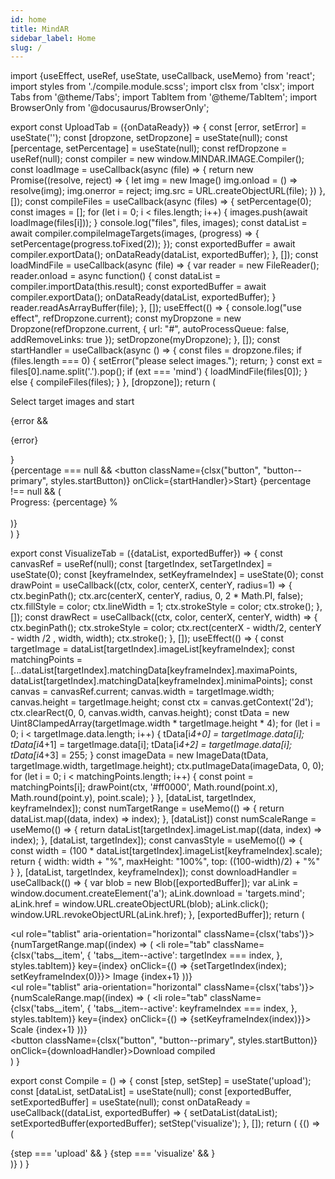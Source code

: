 ```yaml
---
id: home 
title: MindAR 
sidebar_label: Home 
slug: /
---
```


import {useEffect, useRef, useState, useCallback, useMemo} from 'react';
import styles from './compile.module.scss';
import clsx from 'clsx';
import Tabs from '@theme/Tabs';
import TabItem from '@theme/TabItem';
import BrowserOnly from '@docusaurus/BrowserOnly';

export const UploadTab = ({onDataReady}) => {
  const [error, setError] = useState('');
  const [dropzone, setDropzone] = useState(null);
  const [percentage, setPercentage] = useState(null);
  const refDropzone = useRef(null);
  const compiler = new window.MINDAR.IMAGE.Compiler();
  const loadImage = useCallback(async (file) => {
    return new Promise((resolve, reject) => {
      let img = new Image()
      img.onload = () => resolve(img);
      img.onerror = reject;
      img.src = URL.createObjectURL(file);
    })
  }, []);
  const compileFiles = useCallback(async (files) => {
    setPercentage(0);
    const images = [];
    for (let i = 0; i < files.length; i++) {
      images.push(await loadImage(files[i]));
    }
    console.log("files", files, images);
    const dataList = await compiler.compileImageTargets(images, (progress) => {
      setPercentage(progress.toFixed(2));
    });
    const exportedBuffer = await compiler.exportData();
    onDataReady(dataList, exportedBuffer);
  }, []);
  const loadMindFile = useCallback(async (file) => {
    var reader = new FileReader();
    reader.onload = async function() {
      const dataList = compiler.importData(this.result);
      const exportedBuffer = await compiler.exportData();
      onDataReady(dataList, exportedBuffer);
    }
    reader.readAsArrayBuffer(file);
  }, []);
  useEffect(() => {
    console.log("use effect", refDropzone.current);
    const myDropzone = new Dropzone(refDropzone.current, { url: "#", autoProcessQueue: false, addRemoveLinks: true });
    setDropzone(myDropzone);
  }, []);
  const startHandler = useCallback(async () => {
    const files = dropzone.files;
    if (files.length === 0) {
      setError("please select images.");
      return;
    }
    const ext = files[0].name.split('.').pop();
    if (ext === 'mind') {
      loadMindFile(files[0]); 
    } else {
      compileFiles(files);
    }
  }, [dropzone]); 
  return (
    <div>
      <p>Select target images and start</p>
      <div ref={refDropzone} className="dropzone"></div>
      {error && <p className="text--danger">{error}</p>}
      <div className="padding-vert--md">
	{percentage === null && <button className={clsx("button", "button--primary", styles.startButton)} onClick={startHandler}>Start</button>}
	{percentage !== null && (
	  <div>
	    Progress: {percentage} %
	  </div>	
	)}
      </div>
    </div>
  )
}

export const VisualizeTab = ({dataList, exportedBuffer}) => {
  const canvasRef = useRef(null);
  const [targetIndex, setTargetIndex] = useState(0);
  const [keyframeIndex, setKeyframeIndex] = useState(0);
  const drawPoint = useCallback((ctx, color, centerX, centerY, radius=1) => {
    ctx.beginPath();
    ctx.arc(centerX, centerY, radius, 0, 2 * Math.PI, false);
    ctx.fillStyle = color;
    ctx.lineWidth = 1;
    ctx.strokeStyle = color;
    ctx.stroke();
  }, []);
  const drawRect = useCallback((ctx, color, centerX, centerY, width) => {
    ctx.beginPath();
    ctx.strokeStyle = color;
    ctx.rect(centerX - width/2, centerY - width /2 , width, width);
    ctx.stroke();
  }, []);
  useEffect(() => {
    const targetImage = dataList[targetIndex].imageList[keyframeIndex];
    const matchingPoints = [...dataList[targetIndex].matchingData[keyframeIndex].maximaPoints, dataList[targetIndex].matchingData[keyframeIndex].minimaPoints];
    const canvas = canvasRef.current;
    canvas.width = targetImage.width;
    canvas.height = targetImage.height;
    const ctx = canvas.getContext('2d');
    ctx.clearRect(0, 0, canvas.width, canvas.height);
    const tData = new Uint8ClampedArray(targetImage.width * targetImage.height * 4);
    for (let i = 0; i < targetImage.data.length; i++) {
      tData[i*4+0] = targetImage.data[i];
      tData[i*4+1] = targetImage.data[i];
      tData[i*4+2] = targetImage.data[i];
      tData[i*4+3] = 255;
    }
    const imageData = new ImageData(tData, targetImage.width, targetImage.height);
    ctx.putImageData(imageData, 0, 0);
    for (let i = 0; i < matchingPoints.length; i++) {
      const point = matchingPoints[i];
      drawPoint(ctx, '#ff0000', Math.round(point.x), Math.round(point.y), point.scale);
    }
  }, [dataList, targetIndex, keyframeIndex]);
  const numTargetRange = useMemo(() => {
    return dataList.map((data, index) => index);
  }, [dataList])
  const numScaleRange = useMemo(() => {
    return dataList[targetIndex].imageList.map((data, index) => index);
  }, [dataList, targetIndex]);
  const canvasStyle = useMemo(() => {
    const width = (100 * dataList[targetIndex].imageList[keyframeIndex].scale);
    return {
      width: width + "%",
      maxHeight: "100%",
      top: ((100-width)/2) + "%"
    }
  }, [dataList, targetIndex, keyframeIndex]);
  const downloadHandler = useCallback(() => {
    var blob = new Blob([exportedBuffer]);
    var aLink = window.document.createElement('a');
    aLink.download = 'targets.mind';
    aLink.href = window.URL.createObjectURL(blob);
    aLink.click();
    window.URL.revokeObjectURL(aLink.href);
  }, [exportedBuffer]);
  return (
    <div>
      <div className="tabs-container">
	<ul role="tablist" aria-orientation="horizontal" className={clsx('tabs')}>
	  {numTargetRange.map((index) => (
	    <li
	      role="tab"
	      className={clsx('tabs__item', {
		'tabs__item--active': targetIndex === index,
	      }, styles.tabItem)}
	      key={index}
	      onClick={() => {setTargetIndex(index); setKeyframeIndex(0)}}>
	      Image {index+1}
	    </li>
	  ))}
	</ul>
      </div>
      <div className="tabs-container">
	<ul role="tablist" aria-orientation="horizontal" className={clsx('tabs')}>
	  {numScaleRange.map((index) => (
	    <li
	      role="tab"
	      className={clsx('tabs__item', {
		'tabs__item--active': keyframeIndex === index,
	      }, styles.tabItem)}
	      key={index}
	      onClick={() => {setKeyframeIndex(index)}}>
	      Scale {index+1}
	    </li>
	  ))}
	</ul>
      </div>
      <div className={styles.visualizeCanvasWrapper}>
	<canvas style={canvasStyle} className={styles.visualizeCanvas} ref={canvasRef}></canvas>
      </div>
      <div className="padding-vert--md">
	<button className={clsx("button", "button--primary", styles.startButton)} onClick={downloadHandler}>Download compiled</button>
      </div>
    </div>
  )
}

export const Compile = () => {
  const [step, setStep] = useState('upload');
  const [dataList, setDataList] = useState(null);
  const [exportedBuffer, setExportedBuffer] = useState(null);
  const onDataReady = useCallback((dataList, exportedBuffer) => {
    setDataList(dataList);
    setExportedBuffer(exportedBuffer);
    setStep('visualize');
  }, []);
  return (
    <BrowserOnly>
     {() => (
      <div>
	{step === 'upload' && <UploadTab onDataReady={onDataReady}/>}
	{step === 'visualize' && <VisualizeTab dataList={dataList} exportedBuffer={exportedBuffer}/>}
      </div>
     )}
    </BrowserOnly>
  )
}

<Compile/>

